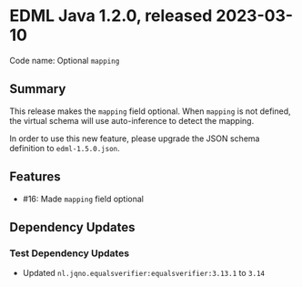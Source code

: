 # EDML Java 1.2.0, released 2023-03-10

Code name: Optional `mapping`

## Summary

This release makes the `mapping` field optional. When `mapping` is not defined, the virtual schema will use auto-inference to detect the mapping.

In order to use this new feature, please upgrade the JSON schema definition to `edml-1.5.0.json`.

## Features

* #16: Made `mapping` field optional

## Dependency Updates

### Test Dependency Updates

* Updated `nl.jqno.equalsverifier:equalsverifier:3.13.1` to `3.14`
